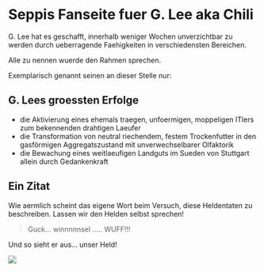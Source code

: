 # Seppis Fanseite fuer G. Lee aka Chili

G. Lee hat es geschafft, innerhalb weniger Wochen unverzichtbar zu werden durch ueberragende Faehigkeiten in verschiedensten Bereichen.

Alle zu nennen wuerde den Rahmen sprechen. 

Exemplarisch genannt seinen an dieser Stelle nur:



## G. Lees groessten Erfolge

* die Aktivierung eines ehemals traegen, unfoermigen, moppeligen ITlers zum bekennenden drahtigen Laeufer
* die Transformation von neutral riechendem, festem Trockenfutter in den gasförmigen Aggregatszustand mit unverwechselbarer Olfaktorik
* die Bewachung eines weitlaeufigen Landguts im Sueden von Stuttgart allein durch Gedankenkraft



## Ein Zitat
Wie aermlich scheint das eigene Wort beim Versuch, diese Heldentaten zu beschreiben.
Lassen wir den Helden selbst sprechen!

> Guck... winnnnnsel ..... WUFF!!!



Und so sieht er aus... unser Held!

<img src="http://seppix.de/glee/glee1.jpg"/>

